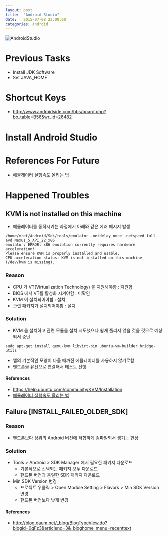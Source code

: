 ```yaml
---
layout: post
title:  "Android Studio"
date:   2015-07-08 22:00:00
categories: Android
---
```

![AndroidStudio](http://1.bp.blogspot.com/-UGrENgc-ec8/VIJsFPD19aI/AAAAAAAABBk/ICFczO1O6mU/s1000/studio-logo.png)

<!--more-->

# Previous Tasks
  * Install JDK Software
  * Set JAVA_HOME

# Shortcut Keys
 * http://www.androidside.com/bbs/board.php?bo_table=B56&wr_id=26482

# Install Android Studio



# References For Future
  * [에뮬레이터 실행속도 올리는 법](https://www.davidlab.net/ko/tech/how-to-setup-android-dev-env-on-ubuntu-part2/)

# Happened Troubles

## KVM is not installed on this machine
  * 에뮬레이터를 동작시키는 과정에서 아래와 같은 에러 메시지 발생

```
/home/mret/Android/Sdk/tools/emulator -netdelay none -netspeed full -avd Nexus_5_API_22_x86
emulator: ERROR: x86 emulation currently requires hardware acceleration!
Please ensure KVM is properly installed and usable.
CPU acceleration status: KVM is not installed on this machine (/dev/kvm is missing).
```

### Reason
  * CPU 가 VT(Virtualization Technology) 을 지원해야함 : 지원함
  * BIOS 에서 VT를 활성화 시켜야함 : 미확인
  * KVM 이 설치되어야함 : 설치
  * 관련 패키지가 설치되어야함 : 설치

### Solution
  * KVM 을 설치하고 관련 모듈을 설치 시도했으나 쉽게 풀리지 않을 것을 것으로 예상되서 중단

```
sudo apt-get install qemu-kvm libvirt-bin ubuntu-vm-builder bridge-utils
```

  * 앱의 기본적인 모양이 나올 때까진 에뮬레이터를 사용하지 않기로함
  * 핸드폰을 유선으로 연결해서 테스트 진행

#### References
  * https://help.ubuntu.com/community/KVM/Installation
  * [에뮬레이터 실행속도 올리는 법](https://www.davidlab.net/ko/tech/how-to-setup-android-dev-env-on-ubuntu-part2/)

## Failure [INSTALL_FAILED_OLDER_SDK]

### Reason
  * 핸드폰보다 상위의 Android 버전에 적합하게 컴파일되서 생기는 현상

### Solution
  * Tools > Android > SDK Manager 에서 필요한 패키지 다운로드
    - 기본적으로 선택되는 패키지 모두 다운로드
    - 핸드폰 버전과 동일한 SDK 패키지 다운로드
  * Min SDK Version 변경
    - 프로젝트 우클릭 > Open Module Setting > Flavors > Min SDK Version 변경
    - 핸드폰 버전보다 낮게 변경

#### References
  * http://blog.daum.net/_blog/BlogTypeView.do?blogid=0qFz3&articleno=3&_bloghome_menu=recenttext



